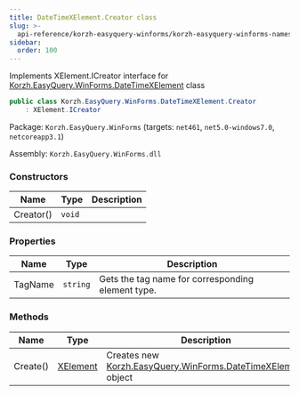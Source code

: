 ```yaml
---
title: DateTimeXElement.Creator class
slug: >-
  api-reference/korzh-easyquery-winforms/korzh-easyquery-winforms-namespace/datetimexelement-creator-class
sidebar:
  order: 100
---
```


Implements XElement.ICreator interface for [Korzh.EasyQuery.WinForms.DateTimeXElement](///////////////easyquery/docs/api-reference/korzh-easyquery-winforms/korzh-easyquery-winforms-namespace/datetimexelement-class) class
```csharp
public class Korzh.EasyQuery.WinForms.DateTimeXElement.Creator
    : XElement.ICreator

```
Package: `Korzh.EasyQuery.WinForms` (targets: `net461`, `net5.0-windows7.0`, `netcoreapp3.1`)

Assembly: `Korzh.EasyQuery.WinForms.dll`

### Constructors

| Name | Type | Description | 
| --- | --- | --- | 
| Creator() | `void` |  | 


### Properties

| Name | Type | Description | 
| --- | --- | --- | 
| TagName | `string` | Gets the tag name for corresponding element type. | 


### Methods

| Name | Type | Description | 
| --- | --- | --- | 
| Create() | [XElement](///////////////easyquery/docs/api-reference/korzh-easyquery-winforms/korzh-easyquery-winforms-namespace/xelement-class) | Creates new [Korzh.EasyQuery.WinForms.DateTimeXElement](///////////////easyquery/docs/api-reference/korzh-easyquery-winforms/korzh-easyquery-winforms-namespace/datetimexelement-class) object |
